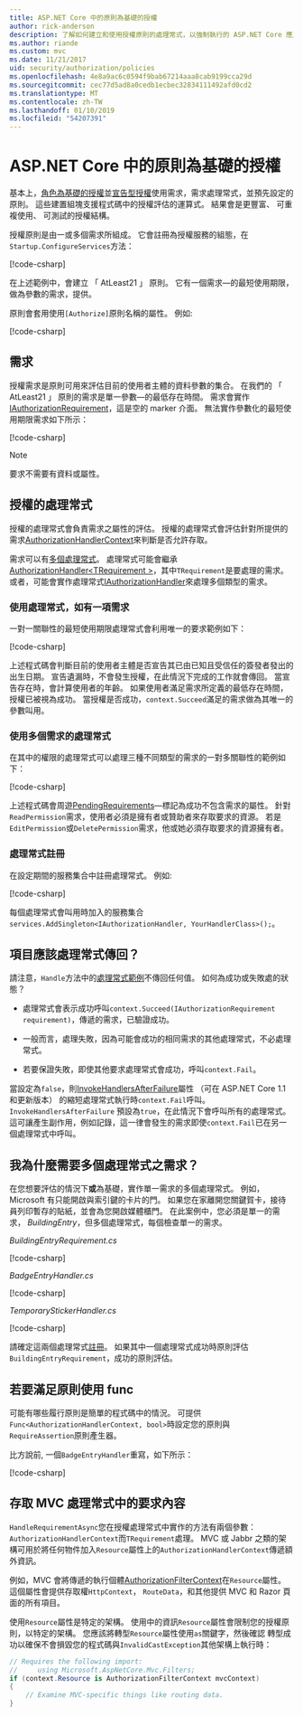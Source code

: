 ```yaml
---
title: ASP.NET Core 中的原則為基礎的授權
author: rick-anderson
description: 了解如何建立和使用授權原則的處理常式，以強制執行的 ASP.NET Core 應用程式中的授權需求。
ms.author: riande
ms.custom: mvc
ms.date: 11/21/2017
uid: security/authorization/policies
ms.openlocfilehash: 4e8a9ac6c0594f9bab67214aaa8cab9199cca29d
ms.sourcegitcommit: cec77d5ad8a0cedb1ecbec32834111492afd0cd2
ms.translationtype: MT
ms.contentlocale: zh-TW
ms.lasthandoff: 01/10/2019
ms.locfileid: "54207391"
---
```

# <a name="policy-based-authorization-in-aspnet-core"></a>ASP.NET Core 中的原則為基礎的授權

基本上，[角色為基礎的授權](xref:security/authorization/roles)並[宣告型授權](xref:security/authorization/claims)使用需求，需求處理常式，並預先設定的原則。 這些建置組塊支援程式碼中的授權評估的運算式。 結果會是更豐富、 可重複使用、 可測試的授權結構。

授權原則是由一或多個需求所組成。 它會註冊為授權服務的組態，在`Startup.ConfigureServices`方法：

[!code-csharp[](policies/samples/PoliciesAuthApp1/Startup.cs?range=40-41,50-55,63,72)]

在上述範例中，會建立 「 AtLeast21 」 原則。 它有一個需求&mdash;的最短使用期限，做為參數的需求，提供。

原則會套用使用`[Authorize]`原則名稱的屬性。 例如: 

[!code-csharp[](policies/samples/PoliciesAuthApp1/Controllers/AlcoholPurchaseController.cs?name=snippet_AlcoholPurchaseControllerClass&highlight=4)]

## <a name="requirements"></a>需求

授權需求是原則可用來評估目前的使用者主體的資料參數的集合。 在我們的 「 AtLeast21 」 原則的需求是單一參數&mdash;的最低存在時間。 需求會實作[IAuthorizationRequirement](/dotnet/api/microsoft.aspnetcore.authorization.iauthorizationrequirement)，這是空的 marker 介面。 無法實作參數化的最短使用期限需求如下所示：

[!code-csharp[](policies/samples/PoliciesAuthApp1/Services/Requirements/MinimumAgeRequirement.cs?name=snippet_MinimumAgeRequirementClass)]

> [!NOTE]
> 要求不需要有資料或屬性。

<a name="security-authorization-policies-based-authorization-handler"></a>

## <a name="authorization-handlers"></a>授權的處理常式

授權的處理常式會負責需求之屬性的評估。 授權的處理常式會評估針對所提供的需求[AuthorizationHandlerContext](/dotnet/api/microsoft.aspnetcore.authorization.authorizationhandlercontext)來判斷是否允許存取。

需求可以有[多個處理常式](#security-authorization-policies-based-multiple-handlers)。 處理常式可能會繼承[AuthorizationHandler\<TRequirement >](/dotnet/api/microsoft.aspnetcore.authorization.authorizationhandler-1)，其中`TRequirement`是要處理的需求。 或者，可能會實作處理常式[IAuthorizationHandler](/dotnet/api/microsoft.aspnetcore.authorization.iauthorizationhandler)來處理多個類型的需求。

### <a name="use-a-handler-for-one-requirement"></a>使用處理常式，如有一項需求

<a name="security-authorization-handler-example"></a>

一對一關聯性的最短使用期限處理常式會利用唯一的要求範例如下：

[!code-csharp[](policies/samples/PoliciesAuthApp1/Services/Handlers/MinimumAgeHandler.cs?name=snippet_MinimumAgeHandlerClass)]

上述程式碼會判斷目前的使用者主體是否宣告其已由已知且受信任的簽發者發出的出生日期。 宣告遺漏時，不會發生授權，在此情況下完成的工作就會傳回。 當宣告存在時，會計算使用者的年齡。 如果使用者滿足需求所定義的最低存在時間，授權已被視為成功。 當授權是否成功，`context.Succeed`滿足的需求做為其唯一的參數叫用。

### <a name="use-a-handler-for-multiple-requirements"></a>使用多個需求的處理常式

在其中的權限的處理常式可以處理三種不同類型的需求的一對多關聯性的範例如下：

[!code-csharp[](policies/samples/PoliciesAuthApp1/Services/Handlers/PermissionHandler.cs?name=snippet_PermissionHandlerClass)]

上述程式碼會周遊[PendingRequirements](/dotnet/api/microsoft.aspnetcore.authorization.authorizationhandlercontext.pendingrequirements#Microsoft_AspNetCore_Authorization_AuthorizationHandlerContext_PendingRequirements)&mdash;標記為成功不包含需求的屬性。 針對`ReadPermission`需求，使用者必須是擁有者或贊助者來存取要求的資源。 若是`EditPermission`或`DeletePermission`需求，他或她必須存取要求的資源擁有者。

<a name="security-authorization-policies-based-handler-registration"></a>

### <a name="handler-registration"></a>處理常式註冊

在設定期間的服務集合中註冊處理常式。 例如: 

[!code-csharp[](policies/samples/PoliciesAuthApp1/Startup.cs?range=40-41,50-55,63-65,72)]

每個處理常式會叫用時加入的服務集合`services.AddSingleton<IAuthorizationHandler, YourHandlerClass>();`。

## <a name="what-should-a-handler-return"></a>項目應該處理常式傳回？

請注意，`Handle`方法中的[處理常式範例](#security-authorization-handler-example)不傳回任何值。 如何為成功或失敗處的狀態？

* 處理常式會表示成功呼叫`context.Succeed(IAuthorizationRequirement requirement)`，傳遞的需求，已驗證成功。

* 一般而言，處理失敗，因為可能會成功的相同需求的其他處理常式，不必處理常式。

* 若要保證失敗，即使其他要求處理常式會成功，呼叫`context.Fail`。

當設定為`false`，則[InvokeHandlersAfterFailure](/dotnet/api/microsoft.aspnetcore.authorization.authorizationoptions.invokehandlersafterfailure#Microsoft_AspNetCore_Authorization_AuthorizationOptions_InvokeHandlersAfterFailure)屬性 （可在 ASP.NET Core 1.1 和更新版本） 的縮短處理常式執行時`context.Fail`呼叫。 `InvokeHandlersAfterFailure` 預設為`true`，在此情況下會呼叫所有的處理常式。 這可讓產生副作用，例如記錄，這一律會發生的需求即使`context.Fail`已在另一個處理常式中呼叫。

<a name="security-authorization-policies-based-multiple-handlers"></a>

## <a name="why-would-i-want-multiple-handlers-for-a-requirement"></a>我為什麼需要多個處理常式之需求？

在您想要評估的情況下**或**為基礎，實作單一需求的多個處理常式。 例如，Microsoft 有只能開啟與索引鍵的卡片的門。 如果您在家離開您關鍵賀卡，接待員列印暫存的貼紙，並會為您開啟媒體櫃門。 在此案例中，您必須是單一的需求， *BuildingEntry*，但多個處理常式，每個檢查單一的需求。

*BuildingEntryRequirement.cs*

[!code-csharp[](policies/samples/PoliciesAuthApp1/Services/Requirements/BuildingEntryRequirement.cs?name=snippet_BuildingEntryRequirementClass)]

*BadgeEntryHandler.cs*

[!code-csharp[](policies/samples/PoliciesAuthApp1/Services/Handlers/BadgeEntryHandler.cs?name=snippet_BadgeEntryHandlerClass)]

*TemporaryStickerHandler.cs*

[!code-csharp[](policies/samples/PoliciesAuthApp1/Services/Handlers/TemporaryStickerHandler.cs?name=snippet_TemporaryStickerHandlerClass)]

請確定這兩個處理常式[註冊](xref:security/authorization/policies#security-authorization-policies-based-handler-registration)。 如果其中一個處理常式成功時原則評估`BuildingEntryRequirement`，成功的原則評估。

## <a name="using-a-func-to-fulfill-a-policy"></a>若要滿足原則使用 func

可能有哪些履行原則是簡單的程式碼中的情況。 可提供`Func<AuthorizationHandlerContext, bool>`時設定您的原則與`RequireAssertion`原則產生器。

比方說前, 一個`BadgeEntryHandler`重寫，如下所示：

[!code-csharp[](policies/samples/PoliciesAuthApp1/Startup.cs?range=52-53,57-63)]

## <a name="accessing-mvc-request-context-in-handlers"></a>存取 MVC 處理常式中的要求內容

`HandleRequirementAsync`您在授權處理常式中實作的方法有兩個參數：`AuthorizationHandlerContext`而`TRequirement`處理。 MVC 或 Jabbr 之類的架構可用於將任何物件加入`Resource`屬性上的`AuthorizationHandlerContext`傳遞額外資訊。

例如，MVC 會將傳遞的執行個體[AuthorizationFilterContext](/dotnet/api/?term=AuthorizationFilterContext)在`Resource`屬性。 這個屬性會提供存取權`HttpContext`， `RouteData`，和其他提供 MVC 和 Razor 頁面的所有項目。

使用`Resource`屬性是特定的架構。 使用中的資訊`Resource`屬性會限制您的授權原則，以特定的架構。 您應該將轉型`Resource`屬性使用`as`關鍵字，然後確認 轉型成功以確保不會損毀您的程式碼與`InvalidCastException`其他架構上執行時：

```csharp
// Requires the following import:
//     using Microsoft.AspNetCore.Mvc.Filters;
if (context.Resource is AuthorizationFilterContext mvcContext)
{
    // Examine MVC-specific things like routing data.
}
```
